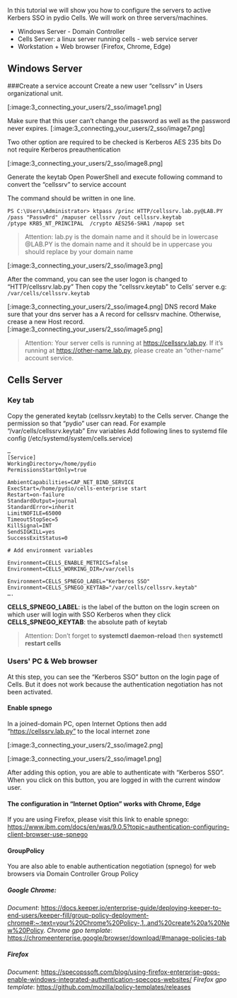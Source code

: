 In this tutorial we will show you how to configure the servers to active Kerbers SSO in pydio Cells.
We will work on three servers/machines.

- Windows Server - Domain Controller
- Cells Server: a linux server running cells - web service server
- Workstation + Web browser (Firefox, Chrome, Edge)

## Windows Server
###Create a service account
Create a new user “cellssrv” in Users organizational unit.

[:image:3_connecting_your_users/2_sso/image1.png]

Make sure that this user can’t change the password as well as the password never expires.
[:image:3_connecting_your_users/2_sso/image7.png]

Two other option are required to be checked is 
Kerberos AES 235 bits
Do not require Kerberos preauthentication

[:image:3_connecting_your_users/2_sso/image8.png]

Generate the keytab
Open PowerShell and execute following command to convert the “cellssrv” to service account

The command should be written in one line.

```
PS C:\Users\Administrator> ktpass /princ HTTP/cellssrv.lab.py@LAB.PY  /pass "Passw0rd" /mapuser cellssrv /out cellssrv.keytab
/ptype KRB5_NT_PRINCIPAL  /crypto AES256-SHA1 /mapop set
```


>Attention: 
lab.py is the domain name and it should be in lowercase
@LAB.PY is the domain name and it should be in uppercase
you should replace by your domain name

[:image:3_connecting_your_users/2_sso/image3.png]

After the command, you can see the user logon is changed to “HTTP/cellssrv.lab.py”
Then copy the "cellssrv.keytab" to Cells’ server e.g: `/var/cells/cellssrv.keytab`


[:image:3_connecting_your_users/2_sso/image4.png]
DNS record
Make sure that your dns server has a A record for cellssrv machine. Otherwise, crease a new Host record.
[:image:3_connecting_your_users/2_sso/image5.png]

>Attention: Your server cells is running at https://cellssrv.lab.py. If it’s running at https://other-name.lab.py, please create an “other-name” account service.

## Cells Server
### Key tab
Copy the generated keytab (cellssrv.keytab) to the Cells server. Change the permission so that “pydio” user can read. For example “/var/cells/cellssrv.keytab”
Env variables
Add following lines to systemd file config (/etc/systemd/system/cells.service)

```
…
[Service]
WorkingDirectory=/home/pydio
PermissionsStartOnly=true

AmbientCapabilities=CAP_NET_BIND_SERVICE
ExecStart=/home/pydio/cells-enterprise start
Restart=on-failure
StandardOutput=journal
StandardError=inherit
LimitNOFILE=65000
TimeoutStopSec=5
KillSignal=INT
SendSIGKILL=yes
SuccessExitStatus=0

# Add environment variables

Environment=CELLS_ENABLE_METRICS=false
Environment=CELLS_WORKING_DIR=/var/cells

Environment=CELLS_SPNEGO_LABEL="Kerberos SSO"
Environment=CELLS_SPNEGO_KEYTAB="/var/cells/cellssrv.keytab"
….
```

**CELLS_SPNEGO_LABEL**: is the label of the button on the login screen on which user will login with SSO Kerberos when they click
**CELLS_SPNEGO_KEYTAB**: the absolute path of keytab

>Attention: Don’t forget to **systemctl daemon-reload** then **systemctl restart cells**

### Users' PC & Web browser
At this step, you can see the “Kerberos SSO” button on the login page of Cells. But it does not work because the authentication negotiation has not been activated.
#### Enable spnego 
In a joined-domain PC, open Internet Options then add “https://cellssrv.lab.py” to the local internet zone

[:image:3_connecting_your_users/2_sso/image2.png]

[:image:3_connecting_your_users/2_sso/image1.png]

After adding this option, you are able to authenticate with “Kerberos SSO”. When you click on this button, you are logged in with the current window user.

#### The configuration in “Internet Option” works with Chrome, Edge
If you are using Firefox, please visit this link to enable spnego: https://www.ibm.com/docs/en/was/9.0.5?topic=authentication-configuring-client-browser-use-spnego

#### GroupPolicy
You are also able to enable authentication negotiation (spnego) for web browsers via Domain Controller Group Policy

##### Google Chrome: 
*Document*: https://docs.keeper.io/enterprise-guide/deploying-keeper-to-end-users/keeper-fill/group-policy-deployment-chrome#:~:text=your%20Chrome%20Policy-,1.,and%20create%20a%20New%20Policy.
*Chrome gpo template*: https://chromeenterprise.google/browser/download/#manage-policies-tab

##### Firefox 
*Document*: https://specopssoft.com/blog/using-firefox-enterprise-gpos-enable-windows-integrated-authentication-specops-websites/
*Firefox gpo template*: https://github.com/mozilla/policy-templates/releases